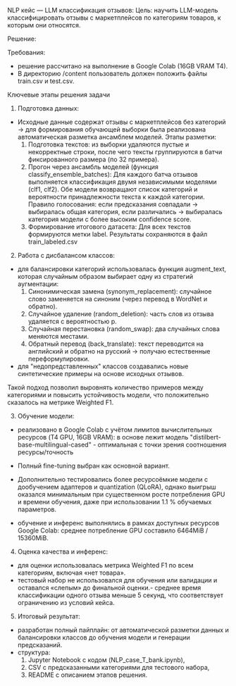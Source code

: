 NLP кейс — LLM классификация отзывов:
 Цель: научить LLM-модель классифицировать отзывы с маркетплейсов по категориям товаров, к которым они относятся.

Решение:

Требования:
 - решение рассчитано на выполнение в Google Colab (16GB VRAM T4).
 - В директорию /content пользователь должен положить файлы train.csv и test.csv.

Ключевые этапы решения задачи

1. Подготовка данных:
 - Исходные данные содержат отзывы с маркетплейсов без категорий -> для формирования обучающей выборки была реализована автоматическая разметка ансамблем моделей. Этапы разметки:
    1. Подготовка текстов: из выборки удаляются пустые и некорректные строки, после чего тексты группируются в батчи фиксированного размера (по 32 примера).
    2. Прогон через ансамбль моделей (функция classify_ensemble_batches):
        Для каждого батча отзывов выполняется классификация двумя независимыми моделями (clf1, clf2).
        Обе модели возвращают список категорий и вероятности принадлежности текста к каждой категории.
        Правило голосования:
            если предсказания совпадали → выбиралась общая категория,
            если различались → выбиралась категория модели с более высоким confidence score.
    3. Формирование итогового датасета:
        Для всех текстов формируются метки label.
        Результаты сохраняются в файл train_labeled.csv

2. Работа с дисбалансом классов:
 - для балансировки категорий использовалась функция augment_text, которая случайным образом выбирает одну из стратегий аугментации:
    1. Синонимическая замена (synonym_replacement): случайное слово заменяется на синоним (через перевод в WordNet и обратно).
    2. Случайное удаление (random_deletion): часть слов из отзыва удаляется с вероятностью p.
    3. Случайная перестановка (random_swap): два случайных слова меняются местами.
    4. Обратный перевод (back_translate): текст переводится на английский и обратно на русский -> получаю естественные переформулировки.
 - для "недопредставленных" классов создавались новые синтетические примеры на основе исходных отзывов.

Такой подход позволил выровнять количество примеров между категориями и повысить устойчивость модели, что положительно сказалось на метрике Weighted F1.


3. Обучение модели:
 - реализовано в Google Colab с учётом лимитов вычислительных ресурсов (T4 GPU, 16GB VRAM): в основе лежит модель "distilbert-base-multilingual-cased" - оптимальная с точки зрения соотношения ресурсы/точность
 - Полный fine-tuning выбран как основной вариант.
 - Дополнительно тестировались более ресурсоёмкие модели с дообучением адаптеров и quantization (QLoRA), однако выигрыш оказался минимальным при существенном росте потребления GPU и времени обучения, даже при использовании 1.1 % обучаемых параметров.
 
 - обучение и инференс выполнялись в рамках доступных ресурсов Google Colab: среднее потребление GPU составило 6464MiB / 15360MiB.

4. Оценка качества и инференс:
 - для оценки использовалась метрика Weighted F1 по всем категориям, включая «нет товара».
 - тестовый набор не использовался для обучения или валидации и оставался «слепым» до финальной оценки.- среднее время классификации одного отзыва меньше 5 секунд, что соответствует ограничению из условий кейса.

5. Итоговый результат:
 - разработан полный пайплайн: от автоматической разметки данных и балансировки классов до обучения модели и генерации предсказаний.
 - структура:
    1. Jupyter Notebook с кодом (NLP_case_T_bank.ipynb),
    2. CSV с предсказанными категориями для тестового набора,
    3. README с описанием этапов решения.
